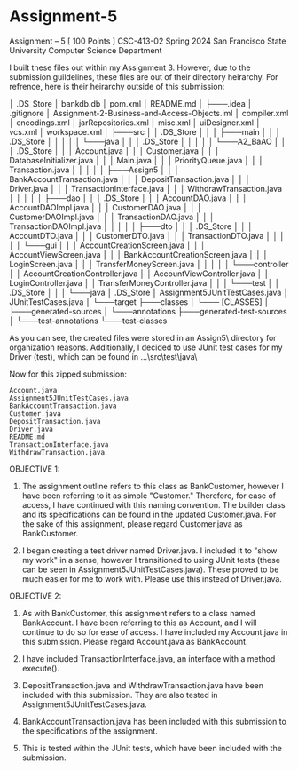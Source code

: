 # Assignment-5
Assignment – 5 [ 100 Points ] CSC-413-02 Spring 2024 San Francisco State University Computer Science Department

I built these files out within my Assignment 3. However, due to the submission guildelines, these files are out of their directory heirarchy. For refrence, here is their heirarchy outside of this submission:

│   .DS_Store
│   bankdb.db
│   pom.xml
│   README.md
│
├───.idea
│       .gitignore
│       Assignment-2-Business-and-Access-Objects.iml
│       compiler.xml
│       encodings.xml
│       jarRepositories.xml
│       misc.xml
│       uiDesigner.xml
│       vcs.xml
│       workspace.xml
│
├───src
│   │   .DS_Store
│   │
│   ├───main
│   │   │   .DS_Store
│   │   │
│   │   └───java
│   │       │   .DS_Store
│   │       │
│   │       └───A2_BaAO
│   │           │   .DS_Store
│   │           │   Account.java
│   │           │   Customer.java
│   │           │   DatabaseInitializer.java
│   │           │   Main.java
│   │           │   PriorityQueue.java
│   │           │   Transaction.java
│   │           │
│   │           ├───Assign5
│   │           │       BankAccountTransaction.java
│   │           │       DepositTransaction.java
│   │           │       Driver.java
│   │           │       TransactionInterface.java
│   │           │       WithdrawTransaction.java
│   │           │
│   │           ├───dao
│   │           │       .DS_Store
│   │           │       AccountDAO.java
│   │           │       AccountDAOImpl.java
│   │           │       CustomerDAO.java
│   │           │       CustomerDAOImpl.java
│   │           │       TransactionDAO.java
│   │           │       TransactionDAOImpl.java
│   │           │
│   │           ├───dto
│   │           │       .DS_Store
│   │           │       AccountDTO.java
│   │           │       CustomerDTO.java
│   │           │       TransactionDTO.java
│   │           │
│   │           └───gui
│   │               │   AccountCreationScreen.java
│   │               │   AccountViewScreen.java
│   │               │   BankAccountCreationScreen.java
│   │               │   LoginScreen.java
│   │               │   TransferMoneyScreen.java
│   │               │
│   │               └───controller
│   │                       AccountCreationController.java
│   │                       AccountViewController.java
│   │                       LoginController.java
│   │                       TransferMoneyController.java
│   │
│   └───test
│       │   .DS_Store
│       │
│       └───java
│               .DS_Store
│               Assignment5JUnitTestCases.java
│               JUnitTestCases.java
│
└───target
    ├───classes
    │   └─── [CLASSES]
    │
    ├───generated-sources
    │   └───annotations
    ├───generated-test-sources
    │   └───test-annotations
    └───test-classes

As you can see, the created files were stored in an Assign5\ directory for organization reasons. Additionally, I decided to use JUnit test cases for my Driver (test), which can be found in ...\src\test\java\

Now for this zipped submission:

    Account.java
    Assignment5JUnitTestCases.java
    BankAccountTransaction.java
    Customer.java
    DepositTransaction.java
    Driver.java
    README.md
    TransactionInterface.java
    WithdrawTransaction.java

OBJECTIVE 1:

1. The assignment outline refers to this class as BankCustomer, however I have been referring to it as simple "Customer." Therefore, for ease of access, I have continued with this naming convention. The builder class and its specifications can be found in the updated Customer.java. For the sake of this assignment, please regard Customer.java as BankCustomer.

2. I began creating a test driver named Driver.java. I included it to "show my work" in a sense, however I transitioned to using JUnit tests (these can be seen in Assignment5JUnitTestCases.java). These proved to be much easier for me to work with. Please use this instead of Driver.java.


OBJECTIVE 2:

1. As with BankCustomer, this assignment refers to a class named BankAccount. I have been referring to this as Account, and I will continue to do so for ease of access. I have included my Account.java in this submission. Please regard Account.java as BankAccount.

2. I have included TransactionInterface.java, an interface with a method execute().

3. DepositTransaction.java and WithdrawTransaction.java have been included with this submission. They are also tested in Assignment5JUnitTestCases.java.

4. BankAccountTransaction.java has been included with this submission to the specifications of the assignment.

5. This is tested within the JUnit tests, which have been included with the submission.